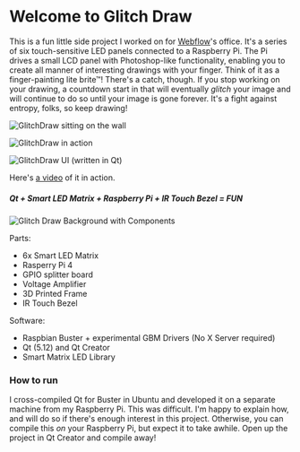# Welcome to Glitch Draw

This is a fun little side project I worked on for [Webflow](www.webflow.com)'s office. It's a series of six touch-sensitive LED panels connected to a Raspberry Pi. The Pi drives a small LCD panel with Photoshop-like functionality, enabling you to create all manner of interesting drawings with your finger. Think of it as a finger-painting lite brite™!  There's a catch, though. If you stop working on your drawing, a countdown start in that will eventually _glitch_ your image and will continue to do so until your image is gone forever. It's a fight against entropy, folks, so keep drawing!

![GlitchDraw sitting on the wall](https://dl.dropboxusercontent.com/s/soxu6gudgcme51e/glitchdraw_front.png)

![GlitchDraw in action](https://dl.dropboxusercontent.com/s/xyg3wlaeenvdenk/glitchdraw_draw.png?dl=1)

![GlitchDraw UI (written in Qt)](https://dl.dropboxusercontent.com/s/i9k0y0s8u2zsc1k/glitchdraw_ui.png?dl=1)

Here's [a video](https://vimeo.com/363608705) of it in action.

##### Qt + Smart LED Matrix + Raspberry Pi + IR Touch Bezel = FUN

![Glitch Draw Background with Components](https://dl.dropboxusercontent.com/s/oyqjbf3hm8kau13/glitchdraw_back.jpg?dl=1)

Parts:

- 6x Smart LED Matrix
- Rasperry Pi 4
- GPIO splitter board
- Voltage Amplifier
- 3D Printed Frame
- IR Touch Bezel

Software:

- Raspbian Buster + experimental GBM Drivers (No X Server required)
- Qt (5.12) and Qt Creator
- Smart Matrix LED Library

### How to run

I cross-compiled Qt for Buster in Ubuntu and developed it on a separate machine from my Raspberry Pi. This was difficult. I'm happy to explain how, and will do so if there's enough interest in this project. Otherwise, you can compile this _on_ your Raspberry Pi, but expect it to take awhile. Open up the project in Qt Creator and compile away!
